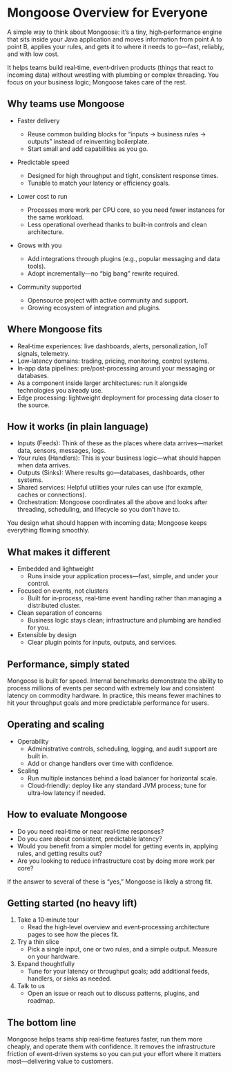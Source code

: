 # Mongoose Overview for Everyone

A simple way to think about Mongoose: it’s a tiny, high‑performance engine that sits inside your Java application and moves information from point A to point B, applies your rules, and gets it to where it needs to go—fast, reliably, and with low cost.

It helps teams build real‑time, event‑driven products (things that react to incoming data) without wrestling with plumbing or complex threading. You focus on your business logic; Mongoose takes care of the rest.

## Why teams use Mongoose

- Faster delivery
    - Reuse common building blocks for “inputs → business rules → outputs” instead of reinventing boilerplate.
    - Start small and add capabilities as you go.

- Predictable speed
    - Designed for high throughput and tight, consistent response times.
    - Tunable to match your latency or efficiency goals.

- Lower cost to run
    - Processes more work per CPU core, so you need fewer instances for the same workload.
    - Less operational overhead thanks to built‑in controls and clean architecture.

- Grows with you
    - Add integrations through plugins (e.g., popular messaging and data tools).
    - Adopt incrementally—no “big bang” rewrite required.

- Community supported
    - Opensource project with active community and support.
    - Growing ecosystem of integration and plugins.

## Where Mongoose fits

- Real‑time experiences: live dashboards, alerts, personalization, IoT signals, telemetry.
- Low‑latency domains: trading, pricing, monitoring, control systems.
- In‑app data pipelines: pre/post‑processing around your messaging or databases.
- As a component inside larger architectures: run it alongside technologies you already use.
- Edge processing: lightweight deployment for processing data closer to the source.

## How it works (in plain language)

- Inputs (Feeds): Think of these as the places where data arrives—market data, sensors, messages, logs.
- Your rules (Handlers): This is your business logic—what should happen when data arrives.
- Outputs (Sinks): Where results go—databases, dashboards, other systems.
- Shared services: Helpful utilities your rules can use (for example, caches or connections).
- Orchestration: Mongoose coordinates all the above and looks after threading, scheduling, and lifecycle so you don’t have to.

You design what should happen with incoming data; Mongoose keeps everything flowing smoothly.

## What makes it different

- Embedded and lightweight
    - Runs inside your application process—fast, simple, and under your control.
- Focused on events, not clusters
    - Built for in‑process, real‑time event handling rather than managing a distributed cluster.
- Clean separation of concerns
    - Business logic stays clean; infrastructure and plumbing are handled for you.
- Extensible by design
    - Clear plugin points for inputs, outputs, and services.

## Performance, simply stated

Mongoose is built for speed. Internal benchmarks demonstrate the ability to process millions of events per second with extremely low and consistent latency on commodity hardware. In practice, this means fewer machines to hit your throughput goals and more predictable performance for users.

## Operating and scaling

- Operability
    - Administrative controls, scheduling, logging, and audit support are built in.
    - Add or change handlers over time with confidence.
- Scaling
    - Run multiple instances behind a load balancer for horizontal scale.
    - Cloud‑friendly: deploy like any standard JVM process; tune for ultra‑low latency if needed.

## How to evaluate Mongoose

- Do you need real‑time or near real‑time responses?
- Do you care about consistent, predictable latency?
- Would you benefit from a simpler model for getting events in, applying rules, and getting results out?
- Are you looking to reduce infrastructure cost by doing more work per core?

If the answer to several of these is “yes,” Mongoose is likely a strong fit.

## Getting started (no heavy lift)

1. Take a 10‑minute tour
     - Read the high‑level overview and event‑processing architecture pages to see how the pieces fit.
2. Try a thin slice
     - Pick a single input, one or two rules, and a simple output. Measure on your hardware.
3. Expand thoughtfully
     - Tune for your latency or throughput goals; add additional feeds, handlers, or sinks as needed.
4. Talk to us
     - Open an issue or reach out to discuss patterns, plugins, and roadmap.

## The bottom line

Mongoose helps teams ship real‑time features faster, run them more cheaply, and operate them with confidence. It removes the infrastructure friction of event‑driven systems so you can put your effort where it matters most—delivering value to customers.
